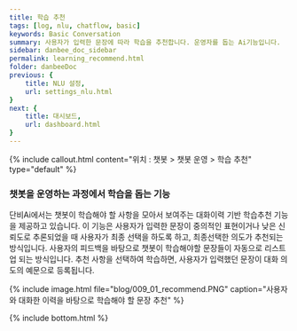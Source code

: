 ```yaml
---
title: 학습 추천 
tags: [log, nlu, chatflow, basic]
keywords: Basic Conversation
summary: 사용자가 입력한 문장에 따라 학습을 추천합니다. 운영자를 돕는 Ai기능입니다.
sidebar: danbee_doc_sidebar
permalink: learning_recommend.html
folder: danbeeDoc
previous: {
    title: NLU 설정,
    url: settings_nlu.html
}
next: {
    title: 대시보드,
    url: dashboard.html
}
---
```

{% include callout.html content="위치 : 챗봇 > 챗봇 운영 > 학습 추천" type="default" %}

### 챗봇을 운영하는 과정에서 학습을 돕는 기능
단비Ai에서는 챗봇이 학습해야 할 사항을 모아서 보여주는 대화이력 기반 학습추천 기능을 제공하고 있습니다. 이 기능은 사용자가 입력한 문장이 중의적인 표현이거나 낮은 신뢰도로 추론되었을 때 사용자가 최종 선택을 하도록 하고, 최종선택한 의도가 추천되는 방식입니다. 사용자의 피드백을 바탕으로 챗봇이 학습해야할 문장들이 자동으로 리스트업 되는 방식입니다. 추천 사항을 선택하여 학습하면, 사용자가 입력했던 문장이 대화 의도의 예문으로 등록됩니다.

{% include image.html file="blog/009_01_recommend.PNG" caption="사용자와 대화한 이력을 바탕으로 학습해야 할 문장 추천" %}



{% include bottom.html %}
